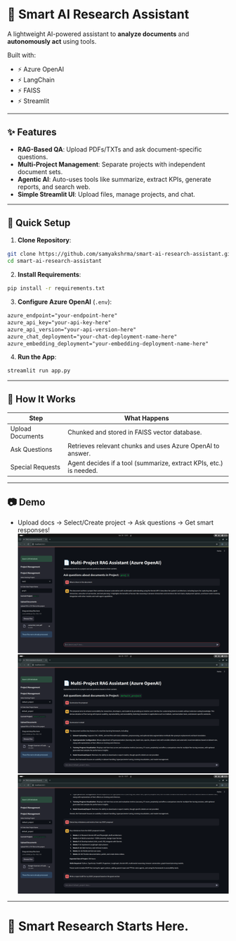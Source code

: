 

# 📄 Smart AI Research Assistant

A lightweight AI-powered assistant to **analyze documents** and **autonomously act** using tools.

Built with:
- ⚡ Azure OpenAI
- ⚡ LangChain
- ⚡ FAISS
- ⚡ Streamlit

---

## ✨ Features

- **RAG-Based QA**: Upload PDFs/TXTs and ask document-specific questions.
- **Multi-Project Management**: Separate projects with independent document sets.
- **Agentic AI**: Auto-uses tools like summarize, extract KPIs, generate reports, and search web.
- **Simple Streamlit UI**: Upload files, manage projects, and chat.

---

## 🚀 Quick Setup

1. **Clone Repository**:

```bash
git clone https://github.com/samyakshrma/smart-ai-research-assistant.git
cd smart-ai-research-assistant
```

2. **Install Requirements**:

```bash
pip install -r requirements.txt
```

3. **Configure Azure OpenAI** (`.env`):

```
azure_endpoint="your-endpoint-here"
azure_api_key="your-api-key-here"
azure_api_version="your-api-version-here"
azure_chat_deployment="your-chat-deployment-name-here"
azure_embedding_deployment="your-embedding-deployment-name-here"

```

4. **Run the App**:

```bash
streamlit run app.py
```

---

## 🧠 How It Works

| Step | What Happens |
|-----|--------------|
| Upload Documents | Chunked and stored in FAISS vector database. |
| Ask Questions | Retrieves relevant chunks and uses Azure OpenAI to answer. |
| Special Requests | Agent decides if a tool (summarize, extract KPIs, etc.) is needed. |

---

## 📷 Demo

- Upload docs → Select/Create project → Ask questions → Get smart responses!
![Demo](images/img1.png)
![Demo](images/img2.png)
![Demo](images/img3.png)

---

# 🎯 Smart Research Starts Here.
